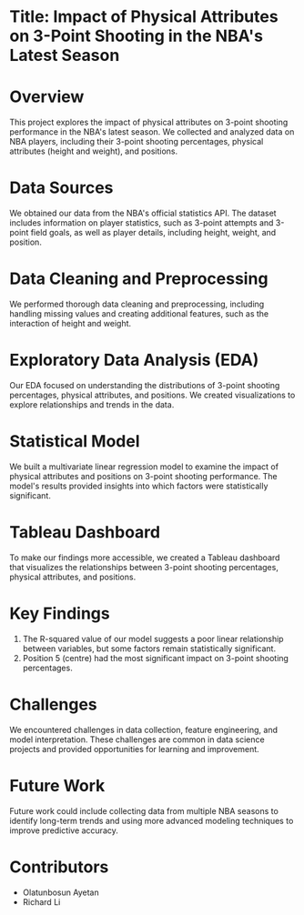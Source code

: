 # Title: Impact of Physical Attributes on 3-Point Shooting in the NBA's Latest Season


# Overview

This project explores the impact of physical attributes on 3-point shooting performance in the NBA's latest season. We collected and analyzed data on NBA players, including their 3-point shooting percentages, physical attributes (height and weight), and positions.

# Data Sources

We obtained our data from the NBA's official statistics API. The dataset includes information on player statistics, such as 3-point attempts and 3-point field goals, as well as player details, including height, weight, and position.

# Data Cleaning and Preprocessing

We performed thorough data cleaning and preprocessing, including handling missing values and creating additional features, such as the interaction of height and weight.

# Exploratory Data Analysis (EDA)

Our EDA focused on understanding the distributions of 3-point shooting percentages, physical attributes, and positions. We created visualizations to explore relationships and trends in the data.

# Statistical Model

We built a multivariate linear regression model to examine the impact of physical attributes and positions on 3-point shooting performance. The model's results provided insights into which factors were statistically significant.

# Tableau Dashboard

To make our findings more accessible, we created a Tableau dashboard that visualizes the relationships between 3-point shooting percentages, physical attributes, and positions.

# Key Findings

1. The R-squared value of our model suggests a poor linear relationship between variables, but some factors remain statistically significant.
2. Position 5 (centre) had the most significant impact on 3-point shooting percentages.

# Challenges
We encountered challenges in data collection, feature engineering, and model interpretation. These challenges are common in data science projects and provided opportunities for learning and improvement.

# Future Work

Future work could include collecting data from multiple NBA seasons to identify long-term trends and using more advanced modeling techniques to improve predictive accuracy.

# Contributors

* Olatunbosun Ayetan
* Richard Li
